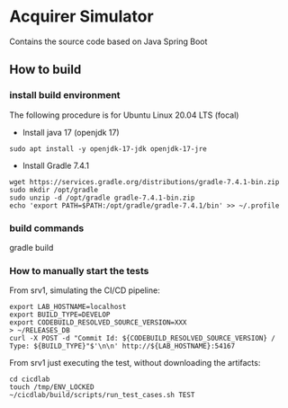 
# Acquirer Simulator

Contains the source code based on Java Spring Boot

## How to build

### install build environment
The following procedure is for Ubuntu Linux 20.04 LTS (focal)

* Install java 17 (openjdk 17)
```
sudo apt install -y openjdk-17-jdk openjdk-17-jre
```
* Install Gradle 7.4.1
```
wget https://services.gradle.org/distributions/gradle-7.4.1-bin.zip
sudo mkdir /opt/gradle
sudo unzip -d /opt/gradle gradle-7.4.1-bin.zip
echo 'export PATH=$PATH:/opt/gradle/gradle-7.4.1/bin' >> ~/.profile
```


### build commands
gradle build


### How to manually start the tests

From srv1, simulating the CI/CD pipeline: 
```
export LAB_HOSTNAME=localhost
export BUILD_TYPE=DEVELOP
export CODEBUILD_RESOLVED_SOURCE_VERSION=XXX
> ~/RELEASES_DB
curl -X POST -d "Commit Id: ${CODEBUILD_RESOLVED_SOURCE_VERSION} / Type: ${BUILD_TYPE}"$'\n\n' http://${LAB_HOSTNAME}:54167
```

From srv1 just executing the test, without downloading the artifacts: 
```
cd cicdlab
touch /tmp/ENV_LOCKED
~/cicdlab/build/scripts/run_test_cases.sh TEST
```